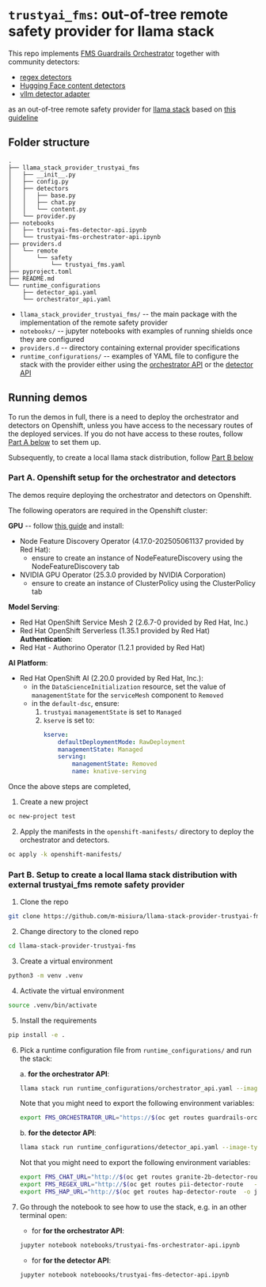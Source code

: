 # `trustyai_fms`: out-of-tree remote safety provider for llama stack

This repo implements [FMS Guardrails Orchestrator](https://github.com/foundation-model-stack/fms-guardrails-orchestrator) together with community detectors: 

- [regex detectors](https://github.com/trustyai-explainability/guardrails-regex-detector)
- [Hugging Face content detectors](https://github.com/trustyai-explainability/guardrails-detectors)
- [vllm detector adapter](https://github.com/foundation-model-stack/vllm-detector-adapter)

as an out-of-tree remote safety provider for [llama stack](https://github.com/meta-llama/llama-stack) based on [this guideline](https://github.com/meta-llama/llama-stack/blob/main/docs/source/apis/external.md)

## Folder structure

```
.
├── llama_stack_provider_trustyai_fms
│   ├── __init__.py
│   ├── config.py
│   ├── detectors
│   │   ├── base.py
│   │   ├── chat.py
│   │   └── content.py
│   └── provider.py
├── notebooks
│   ├── trustyai-fms-detector-api.ipynb
│   └── trustyai-fms-orchestrator-api.ipynb
├── providers.d
│   └── remote
│       └── safety
│           └── trustyai_fms.yaml
├── pyproject.toml
├── README.md
└── runtime_configurations
    ├── detector_api.yaml
    └── orchestrator_api.yaml

```

- `llama_stack_provider_trustyai_fms/` -- the main package with the implementation of the remote safety provider
- `notebooks/` -- jupyter notebooks with examples of running shields once they are configured
- `providers.d` -- directory containing external provider specifications
- `runtime_configurations/` -- examples of  YAML file to configure the stack with the provider either using the [orchestrator API](https://foundation-model-stack.github.io/fms-guardrails-orchestrator/?urls.primaryName=Orchestrator+API) or the [detector API](https://foundation-model-stack.github.io/fms-guardrails-orchestrator/?urls.primaryName=Detector+API)

## Running demos

To run the demos in full, there is a need to deploy the orchestrator and detectors on Openshift, unless you have access to the necessary routes of the deployed services. If you do not have access to these routes, follow 
[Part A below](#part-a-openshift-setup-for-the-orchestrator-and-detectors) to set them up. 

Subsequently, to create a local llama stack distribution, follow [Part B below](#part-b-setup-to-create-a-local-llama-stack-distribution-with-external-trustyai_fms-remote-safety-provider)

### Part A. Openshift setup for the orchestrator and detectors

The demos require deploying the orchestrator and detectors on Openshift. 

The following operators are required in the Openshift cluster: 

__GPU__ -- follow [this guide](https://docs.nvidia.com/datacenter/cloud-native/openshift/latest/steps-overview.html) and install:
- Node Feature Discovery Operator (4.17.0-202505061137 provided by Red Hat):
    - ensure to create an instance of NodeFeatureDiscovery using the NodeFeatureDiscovery tab
- NVIDIA GPU Operator (25.3.0 provided by NVIDIA Corporation)
    - ensure to create an instance of ClusterPolicy using the ClusterPolicy tab

__Model Serving__: 
- Red Hat OpenShift Service Mesh 2 (2.6.7-0 provided by Red Hat, Inc.)
- Red Hat OpenShift Serverless (1.35.1 provided by Red Hat)
__Authentication__: 
- Red Hat - Authorino Operator (1.2.1 provided by Red Hat)

__AI Platform__:
- Red Hat OpenShift AI (2.20.0 provided by Red Hat, Inc.):
    - in the `DataScienceInitialization` resource, set the value of `managementState` for the `serviceMesh` component to `Removed`
    - in the `default-dsc`, ensure:
        1. `trustyai` `managementState` is set to `Managed`
        2. `kserve` is set to:
            ```yaml
            kserve:
                defaultDeploymentMode: RawDeployment
                managementState: Managed
                serving:
                    managementState: Removed
                    name: knative-serving
            ```

Once the above steps are completed, 

1. Create a new project
```bash
oc new-project test
```

2. Apply the manifests in the `openshift-manifests/` directory to deploy the orchestrator and detectors. 

```bash
oc apply -k openshift-manifests/
```

### Part B. Setup to create a local llama stack distribution with external trustyai_fms remote safety provider

1. Clone the repo
```bash
git clone https://github.com/m-misiura/llama-stack-provider-trustyai-fms.git
```

2. Change directory to the cloned repo
```bash
cd llama-stack-provider-trustyai-fms
```

3. Create a virtual environment
```bash
python3 -m venv .venv
```
4. Activate the virtual environment
```bash
source .venv/bin/activate
```
5. Install the requirements
```bash
pip install -e .
```

6. Pick a runtime configuration file from `runtime_configurations/` and run the stack: 

    a. __for the orchestrator API__:

    ```bash
    llama stack run runtime_configurations/orchestrator_api.yaml --image-type=venv
    ```

    Note that you might need to export the following environment variables: 

    ```bash
    export FMS_ORCHESTRATOR_URL="https://$(oc get routes guardrails-orchestrator-http -o jsonpath='{.spec.host}')"
    ```

    b. __for the detector API__:

    ```bash
    llama stack run runtime_configurations/detector_api.yaml --image-type=venv
    ```

    Not that you might need to export the following environment variables: 

    ```bash
    export FMS_CHAT_URL="http://$(oc get routes granite-2b-detector-route -o jsonpath='{.spec.host}')"
    export FMS_REGEX_URL="http://$(oc get routes pii-detector-route   -o jsonpath='{.spec.host}')"
    export FMS_HAP_URL="http://$(oc get routes hap-detector-route  -o jsonpath='{.spec.host}')"
    ```

7. Go through the notebook to see how to use the stack, e.g. in an other terminal open:
    - for __for the orchestrator API__:
    ```bash
    jupyter notebook notebooks/trustyai-fms-orchestrator-api.ipynb
    ```
    - for __for the detector API__:
    ```bash
    jupyter notebook noteboooks/trustyai-fms-detector-api.ipynb
    ```

